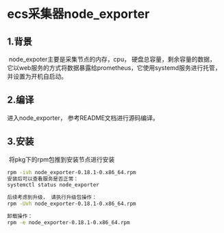 # ecs采集器node_exporter

## 1.背景

​	node_expoter主要是采集节点的内存，cpu， 硬盘总容量，剩余容量的数据， 它以web服务的方式将数据暴露给prometheus，它使用systemd服务进行托管，并设置为开机自启动。

## 2.编译

进入node_exporter， 参考README文档进行源码编译。

## 3.安装

​	将pkg下的rpm包推到安装节点进行安装

~~~bash
rpm -ivh node_exporter-0.18.1-0.x86_64.rpm
安装后可以查看服务是否正常：
systemctl status node_exporter

后续考虑到升级， 请执行升级包操作：
rpm -Uvh node_exporter-0.18.1-0.x86_64.rpm

卸载操作：
rpm -e node_exporter-0.18.1-0.x86_64.rpm
~~~









​		